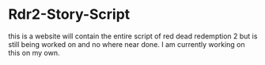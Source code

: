 # Rdr2-Story-Script

this is a website will contain the entire script of red dead redemption 2
but is still being worked on and no where near done. I am currently working on this
on my own.

